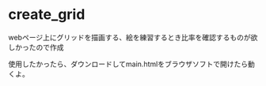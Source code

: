 # create_grid
webページ上にグリッドを描画する、絵を練習するとき比率を確認するものが欲しかったので作成

使用したかったら、ダウンロードしてmain.htmlをブラウザソフトで開けたら動くよ。
